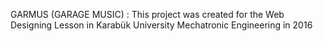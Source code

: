 GARMUS (GARAGE MUSIC) : This project was created for the Web Designing Lesson in Karabük University Mechatronic Engineering in 2016
